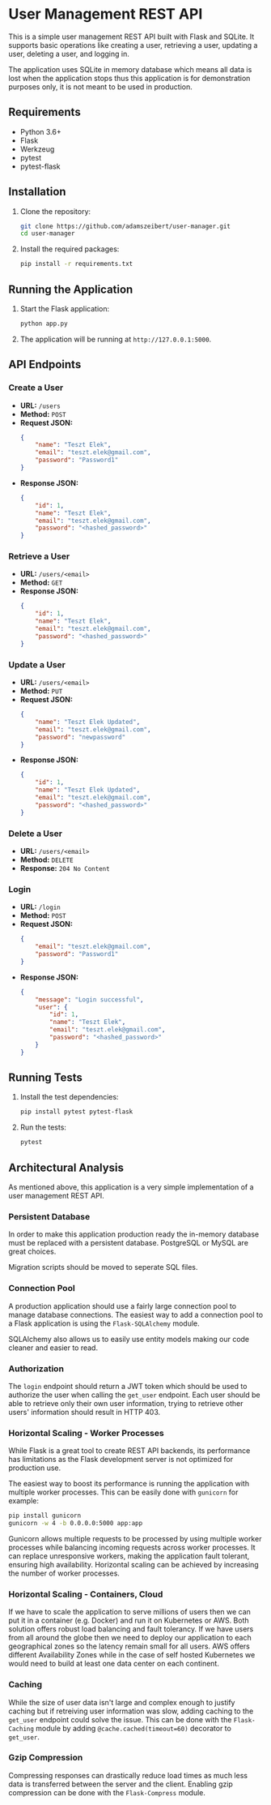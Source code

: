 # User Management REST API

This is a simple user management REST API built with Flask and SQLite. It supports basic operations like creating a user, retrieving a user, updating a user, deleting a user, and logging in.

The application uses SQLite in memory database which means all data is lost when the application stops thus this application is for demonstration purposes only, it is not meant to be used in production. 

## Requirements

- Python 3.6+
- Flask
- Werkzeug
- pytest
- pytest-flask

## Installation

1. Clone the repository:
    ```sh
    git clone https://github.com/adamszeibert/user-manager.git
    cd user-manager
    ```

2. Install the required packages:
    ```sh
    pip install -r requirements.txt
    ```

## Running the Application

1. Start the Flask application:
    ```sh
    python app.py
    ```

2. The application will be running at `http://127.0.0.1:5000`.

## API Endpoints

### Create a User

- **URL:** `/users`
- **Method:** `POST`
- **Request JSON:**
    ```json
    {
        "name": "Teszt Elek",
        "email": "teszt.elek@gmail.com",
        "password": "Password1"
    }
    ```
- **Response JSON:**
    ```json
    {
        "id": 1,
        "name": "Teszt Elek",
        "email": "teszt.elek@gmail.com",
        "password": "<hashed_password>"
    }
    ```

### Retrieve a User

- **URL:** `/users/<email>`
- **Method:** `GET`
- **Response JSON:**
    ```json
    {
        "id": 1,
        "name": "Teszt Elek",
        "email": "teszt.elek@gmail.com",
        "password": "<hashed_password>"
    }
    ```

### Update a User

- **URL:** `/users/<email>`
- **Method:** `PUT`
- **Request JSON:**
    ```json
    {
        "name": "Teszt Elek Updated",
        "email": "teszt.elek@gmail.com",
        "password": "newpassword"
    }
    ```
- **Response JSON:**
    ```json
    {
        "id": 1,
        "name": "Teszt Elek Updated",
        "email": "teszt.elek@gmail.com",
        "password": "<hashed_password>"
    }
    ```

### Delete a User

- **URL:** `/users/<email>`
- **Method:** `DELETE`
- **Response:** `204 No Content`

### Login

- **URL:** `/login`
- **Method:** `POST`
- **Request JSON:**
    ```json
    {
        "email": "teszt.elek@gmail.com",
        "password": "Password1"
    }
    ```
- **Response JSON:**
    ```json
    {
        "message": "Login successful",
        "user": {
            "id": 1,
            "name": "Teszt Elek",
            "email": "teszt.elek@gmail.com",
            "password": "<hashed_password>"
        }
    }
    ```

## Running Tests

1. Install the test dependencies:
    ```sh
    pip install pytest pytest-flask
    ```

2. Run the tests:
    ```sh
    pytest
    ```

## Architectural Analysis

As mentioned above, this application is a very simple implementation of a user management REST API. 

### Persistent Database

In order to make this application production ready the in-memory database must be replaced with a persistent database. PostgreSQL or MySQL are great choices.

Migration scripts should be moved to seperate SQL files.

### Connection Pool

A production application should use a fairly large connection pool to manage database connections. The easiest way to add a connection pool to a Flask application is using the `Flask-SQLAlchemy` module.

SQLAlchemy also allows us to easily use entity models making our code cleaner and easier to read.

### Authorization

The `login` endpoint should return a JWT token which should be used to authorize the user when calling the `get_user` endpoint. Each user should be able to retrieve only their own user information, trying to retrieve other users' information should result in HTTP 403. 

### Horizontal Scaling - Worker Processes

While Flask is a great tool to create REST API backends, its performance has limitations as the Flask development server is not optimized for production use.

The easiest way to boost its performance is running the application with multiple worker processes. This can be easily done with `gunicorn` for example:

```sh
pip install gunicorn
gunicorn -w 4 -b 0.0.0.0:5000 app:app
```

Gunicorn allows multiple requests to be processed by using multiple worker processes while balancing incoming requests across worker processes. It can replace unresponsive workers, making the application fault tolerant, ensuring high availability. Horizontal scaling can be achieved by increasing the number of worker processes.

### Horizontal Scaling - Containers, Cloud

If we have to scale the application to serve millions of users then we can put it in a container (e.g. Docker) and run it on Kubernetes or AWS. Both solution offers robust load balancing and fault tolerancy. If we have users from all around the globe then we need to deploy our application to each geographical zones so the latency remain small for all users. AWS offers different Availability Zones while in the case of self hosted Kubernetes we would need to build at least one data center on each continent.

### Caching

While the size of user data isn't large and complex enough to justify caching but if retreiving user information was slow, adding caching to the `get_user` endpoint could solve the issue. This can be done with the `Flask-Caching` module by adding `@cache.cached(timeout=60)` decorator to `get_user`.

### Gzip Compression

Compressing responses can drastically reduce load times as much less data is transferred between the server and the client. Enabling gzip compression can be done with the `Flask-Compress` module.